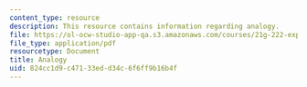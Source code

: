 ```yaml
---
content_type: resource
description: This resource contains information regarding analogy.
file: https://ol-ocw-studio-app-qa.s3.amazonaws.com/courses/21g-222-expository-writing-for-bilingual-students-fall-2002/824cc1d9c47133edd34c6f6ff9b16b4f_MIT21G_222F02_analogy.pdf
file_type: application/pdf
resourcetype: Document
title: Analogy
uid: 824cc1d9-c471-33ed-d34c-6f6ff9b16b4f
---
```

